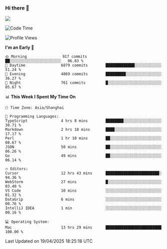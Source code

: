 ### Hi there 👋

<!--
**JJAYCHEN1e/jjaychen1e** is a ✨ _special_ ✨ repository because its `README.md` (this file) appears on your GitHub profile.

Here are some ideas to get you started:

- 🔭 I’m currently working on ...
- 🌱 I’m currently learning ...
- 👯 I’m looking to collaborate on ...
- 🤔 I’m looking for help with ...
- 💬 Ask me about ...
- 📫 How to reach me: ...
- 😄 Pronouns: ...
- ⚡ Fun fact: ...
-->

[![](https://github-readme-stats.vercel.app/api?username=jjaychen1e&show_icons=true)](https://github.com/jjaychen1e/github-readme-stats?count_private=true)

<!--START_SECTION:waka-->
![Code Time](http://img.shields.io/badge/Code%20Time-1%2C927%20hrs%2037%20mins-blue)

![Profile Views](http://img.shields.io/badge/Profile%20Views-12-blue)

**I'm an Early 🐤** 

```text
🌞 Morning                917 commits         ██░░░░░░░░░░░░░░░░░░░░░░░   06.83 % 
🌆 Daytime                6879 commits        █████████████░░░░░░░░░░░░   51.24 % 
🌃 Evening                4869 commits        █████████░░░░░░░░░░░░░░░░   36.27 % 
🌙 Night                  761 commits         █░░░░░░░░░░░░░░░░░░░░░░░░   05.67 % 
```


📊 **This Week I Spent My Time On** 

```text
🕑︎ Time Zone: Asia/Shanghai

💬 Programming Languages: 
TypeScript               4 hrs 8 mins        ████████░░░░░░░░░░░░░░░░░   30.71 % 
Markdown                 2 hrs 18 mins       ████░░░░░░░░░░░░░░░░░░░░░   17.17 % 
Perl                     1 hr 10 mins        ██░░░░░░░░░░░░░░░░░░░░░░░   08.67 % 
JSON                     50 mins             ██░░░░░░░░░░░░░░░░░░░░░░░   06.26 % 
Go                       49 mins             ██░░░░░░░░░░░░░░░░░░░░░░░   06.14 % 

🔥 Editors: 
Cursor                   12 hrs 43 mins      ████████████████████████░   94.36 % 
WebStorm                 27 mins             █░░░░░░░░░░░░░░░░░░░░░░░░   03.40 % 
VS Code                  10 mins             ░░░░░░░░░░░░░░░░░░░░░░░░░   01.32 % 
DataGrip                 6 mins              ░░░░░░░░░░░░░░░░░░░░░░░░░   00.76 % 
IntelliJ IDEA            1 min               ░░░░░░░░░░░░░░░░░░░░░░░░░   00.16 % 

💻 Operating System: 
Mac                      13 hrs 29 mins      █████████████████████████   100.00 % 
```


 Last Updated on 19/04/2025 18:25:18 UTC
<!--END_SECTION:waka-->
